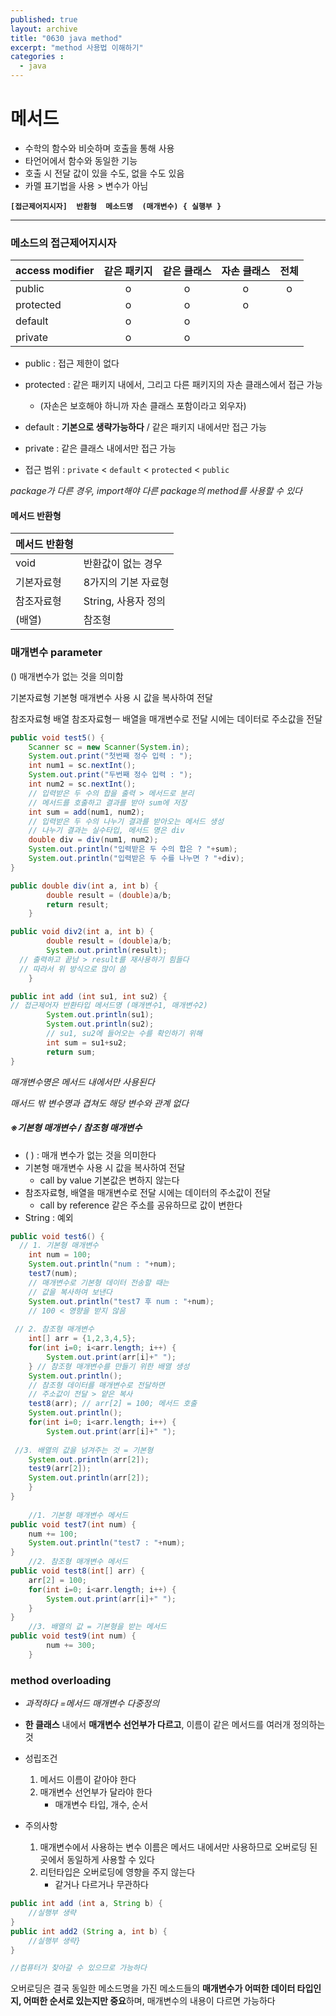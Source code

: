 ```yaml
---
published: true
layout: archive
title: "0630 java method"
excerpt: "method 사용법 이해하기"
categories :
  - java
---
```




# 메서드
- 수학의 함수와 비슷하며 호출을 통해 사용
- 타언어에서 함수와 동일한 기능
- 호출 시 전달 값이 있을 수도, 없을 수도 있음
- 카멜 표기법을 사용 > 변수가 아님



**`[접근제어지시자]  반환형  메소드명  (매개변수) { 실행부 }`**



-------------------



### 메소드의 접근제어지시자

| access modifier | 같은 패키지 | 같은 클래스 | 자손 클래스 |  전체  |
| --------------- | :----: | :----: | :----: | :--: |
| public          |   o    |   o    |   o    |  o   |
| protected       |   o    |   o    |   o    |      |
| default         |   o    |   o    |        |      |
| private         |   o    |   o    |        |      |

- public          :  접근 제한이 없다
- protected   :  같은 패키지 내에서, 그리고 다른 패키지의 자손 클래스에서 접근 가능
  - (자손은 보호해야 하니까 자손 클래스 포함이라고 외우자)


- default        : **기본으로 생략가능하다** / 같은 패키지 내에서만 접근 가능
- private        :  같은 클래스 내에서만 접근 가능
- 접근 범위    :  `private` < `default` < `protected` < `public`



*package가 다른 경우, import해야 다른 package의 method를 사용할 수 있다*





#### 메서드 반환형

| 메서드 반환형 |                |
| ------- | -------------- |
| void    | 반환값이 없는 경우     |
| 기본자료형   | 8가지의 기본 자료형    |
| 참조자료형   | String, 사용자 정의 |
| (배열)    | 참조형            |





### 매개변수 parameter

()	매개변수가 없는 것을 의미함

기본자료형	기본형 매개변수 사용 시 값을 복사하여 전달

참조자료형 배열	참조자료형ㅡ 배열을 매개변수로 전달 시에는 데이터로 주소값을 전달



```java
public void test5() {
	Scanner sc = new Scanner(System.in);
	System.out.print("첫번째 정수 입력 : ");
	int num1 = sc.nextInt();
	System.out.print("두번째 정수 입력 : ");
	int num2 = sc.nextInt();
	// 입력받은 두 수의 합을 출력 > 메서드로 분리
	// 메서드를 호출하고 결과를 받아 sum에 저장
	int sum = add(num1, num2);
 	// 입력받은 두 수의 나누기 결과를 받아오는 메서드 생성
	// 나누기 결과는 실수타입, 메서드 명은 div
	double div = div(num1, num2);
	System.out.println("입력받은 두 수의 합은 ? "+sum);
	System.out.println("입력받은 두 수를 나누면 ? "+div);
}

public double div(int a, int b) {
		double result = (double)a/b;
		return result;
	}

public void div2(int a, int b) {
		double result = (double)a/b;
		System.out.println(result);
  // 출력하고 끝남 > result를 재사용하기 힘들다
  // 따라서 위 방식으로 많이 씀
	}

public int add (int su1, int su2) {
// 접근제어자 반환타입 메서드명 (매개변수1, 매개변수2)
		System.out.println(su1);
		System.out.println(su2);
		// su1, su2에 들어오는 수를 확인하기 위해
		int sum = su1+su2;
		return sum;
}
```

*매개변수명은 메서드 내에서만 사용된다*

*매서드 밖 변수명과 겹쳐도 해당 변수와 관계 없다*



##### ※기본형 매개변수 / 참조형 매개변수

- (  ) : 매개 변수가 없는 것을 의미한다
- 기본형 매개변수 사용 시 값을 복사하여 전달
  - call by value	기본값은 변하지 않는다
- 참조자료형, 배열을 매개변수로 전달 시에는 데이터의 주소값이 전달
  - call by reference 같은 주소를 공유하므로 값이 변한다
- String : 예외

```java
public void test6() {
  // 1. 기본형 매개변수
	int num = 100;
	System.out.println("num : "+num);
	test7(num);
	// 매개변수로 기본형 데이터 전송할 때는
  	// 값을 복사하여 보낸다
	System.out.println("test7 후 num : "+num);
	// 100 < 영향을 받지 않음		
	
 // 2. 참조형 매개변수
	int[] arr = {1,2,3,4,5};
	for(int i=0; i<arr.length; i++) {
		System.out.print(arr[i]+" ");
	} // 참조형 매개변수를 만들기 위한 배열 생성
	System.out.println();
  	// 참조형 데이터를 매개변수로 전달하면
  	// 주소값이 전달 > 얕은 복사
	test8(arr); // arr[2] = 100; 메서드 호출
	System.out.println();
	for(int i=0; i<arr.length; i++) {
		System.out.print(arr[i]+" ");
      
 //3. 배열의 값을 넘겨주는 것 = 기본형
	System.out.println(arr[2]);
	test9(arr[2]);
	System.out.println(arr[2]);
	}
}
	
	//1. 기본형 매개변수 메서드
public void test7(int num) {
	num += 100;
	System.out.println("test7 : "+num);
}
	//2. 참조형 매개변수 메서드
public void test8(int[] arr) {
	arr[2] = 100;
	for(int i=0; i<arr.length; i++) {
		System.out.print(arr[i]+" ");
	} 
}
	//3. 배열의 값 = 기본형을 받는 메서드
public void test9(int num) {
		num += 300;
	}
```





### method overloading

- *과적하다 =메서드 매개변수 다중정의* 

- **한 클래스** 내에서 **매개변수 선언부가 다르고**, 이름이 같은 메서드를 여러개 정의하는 것

- 성립조건

  1. 메서드 이름이 같아야 한다
  2. 매개변수 선언부가 달라야 한다
     - 매개변수 타입, 개수, 순서

- 주의사항

  1. 매개변수에서 사용하는 변수 이름은 메서드 내에서만 사용하므로 오버로딩 된 곳에서 동일하게 사용할 수 있다
  2. 리턴타입은 오버로딩에 영향을 주지 않는다
     - 같거나 다르거나 무관하다


```java
public int add (int a, String b) {
	//실행부 생략	
}	
public int add2 (String a, int b) {
	//실행부 생략}	
}

//컴퓨터가 찾아갈 수 있으므로 가능하다
```

오버로딩은 결국 동일한 메소드명을 가진 메소드들의 **매개변수가 어떠한 데이터 타입인지, 어떠한 순서로 있는지만 중요**하며, 매개변수의 내용이 다르면 가능하다

